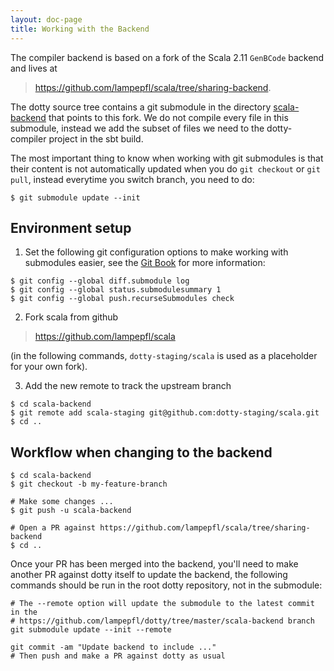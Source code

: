 ```yaml
---
layout: doc-page
title: Working with the Backend
---
```


The compiler backend is based on a fork of the Scala 2.11 `GenBCode` backend and
lives at 

> https://github.com/lampepfl/scala/tree/sharing-backend. 

The dotty source tree contains a git submodule in the directory
[scala-backend](https://github.com/lampepfl/dotty/tree/master/scala-backend)
that points to this fork. We do not compile every file in this submodule,
instead we add the subset of files we need to the dotty-compiler project in the
sbt build.

The most important thing to know when working with git submodules is that
their content is not automatically updated when you do `git checkout` or `git
pull`, instead everytime you switch branch, you need to do:

``` shell
$ git submodule update --init
```

## Environment setup

1. Set the following git configuration options to make working with submodules easier, 
see the [Git Book](https://git-scm.com/book/en/v2/Git-Tools-Submodules)
for more information:
``` shell
$ git config --global diff.submodule log
$ git config --global status.submodulesummary 1
$ git config --global push.recurseSubmodules check
```

2. Fork scala from github

> https://github.com/lampepfl/scala 

(in the following commands, `dotty-staging/scala` is used as a placeholder for your own fork).

3. Add the new remote to track the upstream branch
```shell
$ cd scala-backend
$ git remote add scala-staging git@github.com:dotty-staging/scala.git
$ cd ..
```

## Workflow when changing to the backend

```shell
$ cd scala-backend
$ git checkout -b my-feature-branch

# Make some changes ...
$ git push -u scala-backend

# Open a PR against https://github.com/lampepfl/scala/tree/sharing-backend
$ cd ..
```

Once your PR has been merged into the backend, you'll need to make another PR
against dotty itself to update the backend, the following commands should be run
in the root dotty repository, not in the submodule:

``` shell
# The --remote option will update the submodule to the latest commit in the
# https://github.com/lampepfl/dotty/tree/master/scala-backend branch
git submodule update --init --remote

git commit -am "Update backend to include ..."
# Then push and make a PR against dotty as usual
```
